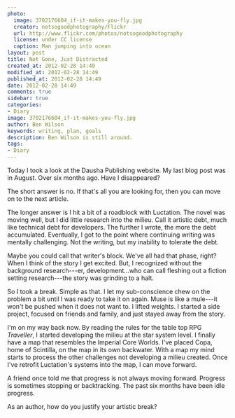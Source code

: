 ```yaml
---
photo:
  image: 3702176604_if-it-makes-you-fly.jpg
  creator: notsogoodphotography/Flickr
  url: http://www.flickr.com/photos/notsogoodphotography
  license: under CC license
  caption: Man jumping into ocean
layout: post
title: Not Gone, Just Distracted
created_at: 2012-02-28 14:49
modified_at: 2012-02-28 14:49
published_at: 2012-02-28 14:49
date: 2012-02-28 14:49
comments: true
sidebar: true
categories:
- Diary
image: 3702176604_if-it-makes-you-fly.jpg
author: Ben Wilson
keywords: writing, plan, goals
description: Ben Wilson is still around.
tags:
- Diary
---
```


Today I took a look at the Dausha Publishing website. My last blog post was in August. Over six months ago. Have I disappeared?
<!-- more -->

The short answer is no. If that's all you are looking for, then you can move on to the next article.

The longer answer is I hit a bit of a roadblock with Luctation. The novel was moving well, but I did little research into the milieu. Call it artistic debt, much like technical debt for developers. The further I wrote, the more the debt accumulated. Eventually, I got to the point where continuing writing was mentally challenging. Not the writing, but my inability to tolerate the debt.

Maybe you could call that writer's block. We've all had that phase, right? When I think of the story  I get excited. But, I recognized without the background research---er, development...who can call fleshing out a fiction setting research---the story was grinding to a halt.

So I took a break. Simple as that. I let my sub-conscience chew on the problem a bit until I was ready to take it on again. Muse is like a mule---it won't be pushed when it does not want to. I lifted weights. I started a side project, focused on friends and family, and just stayed away from the story.

I'm on my way back now. By reading the rules for the table top RPG *Traveller*, I started developing the milieu at the star system level. I finally have a map that resembles the Imperial Core Worlds. I've placed Copa, home of Scintilla, on the map in its own backwater. With a map my mind starts to process the other challenges not developing a milieu created. Once I've retrofit Luctation's systems into the map, I can move forward.

A friend once told me that progress is not always moving forward. Progress is sometimes stopping or backtracking. The past six months have been idle progress.

As an author, how do you justify your artistic break?
